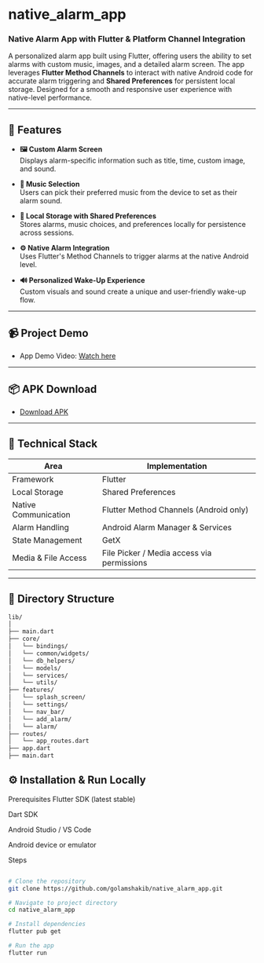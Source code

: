 # native_alarm_app

### Native Alarm App with Flutter & Platform Channel Integration

A personalized alarm app built using Flutter, offering users the ability to set alarms with custom music, images, and a detailed alarm screen. The app leverages **Flutter Method Channels** to interact with native Android code for accurate alarm triggering and **Shared Preferences** for persistent local storage. Designed for a smooth and responsive user experience with native-level performance.

---

## 🚀 Features

- **🖼 Custom Alarm Screen**  
  Displays alarm-specific information such as title, time, custom image, and sound.

- **🎵 Music Selection**  
  Users can pick their preferred music from the device to set as their alarm sound.

- **💾 Local Storage with Shared Preferences**  
  Stores alarms, music choices, and preferences locally for persistence across sessions.

- **⚙️ Native Alarm Integration**  
  Uses Flutter's Method Channels to trigger alarms at the native Android level.

- **🔊 Personalized Wake-Up Experience**  
  Custom visuals and sound create a unique and user-friendly wake-up flow.

---

## 📹 Project Demo

- App Demo Video: [Watch here](https://your-video-link.com)

---

## 📦 APK Download

- [Download APK](https://your-apk-link.com)

---

## 🧩 Technical Stack

| Area                     | Implementation                            |
|--------------------------|--------------------------------------------|
| Framework                | Flutter                                    |
| Local Storage            | Shared Preferences                         |
| Native Communication     | Flutter Method Channels (Android only)     |
| Alarm Handling           | Android Alarm Manager & Services           |
| State Management         | GetX                                       |
| Media & File Access      | File Picker / Media access via permissions |

---

## 📂 Directory Structure

```bash
lib/
│
├── main.dart
├── core/
│   └── bindings/
│   └── common/widgets/
│   └── db_helpers/
│   └── models/
│   └── services/
│   └── utils/
├── features/
│   └── splash_screen/
│   └── settings/
│   └── nav_bar/
│   └── add_alarm/
│   └── alarm/
├── routes/
│   └── app_routes.dart
├── app.dart
├── main.dart


```

## ⚙️ Installation & Run Locally
Prerequisites
Flutter SDK (latest stable)

Dart SDK

Android Studio / VS Code

Android device or emulator

Steps

```bash

# Clone the repository
git clone https://github.com/golamshakib/native_alarm_app.git

# Navigate to project directory
cd native_alarm_app

# Install dependencies
flutter pub get

# Run the app
flutter run

```
